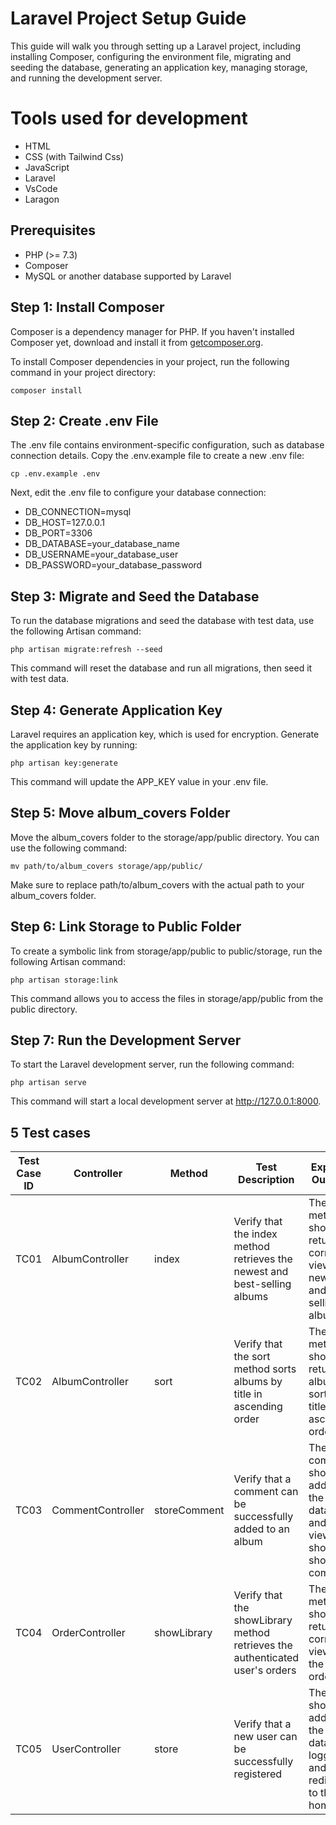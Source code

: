 
# Laravel Project Setup Guide

This guide will walk you through setting up a Laravel project, including installing Composer, configuring the environment file, migrating and seeding the database, generating an application key, managing storage, and running the development server.

# Tools used for development

- HTML
- CSS (with Tailwind Css)
- JavaScript
- Laravel
- VsCode
- Laragon

## Prerequisites

- PHP (>= 7.3)
- Composer
- MySQL or another database supported by Laravel

## Step 1: Install Composer

Composer is a dependency manager for PHP. If you haven't installed Composer yet, download and install it from [getcomposer.org]( https://getcomposer.org).

To install Composer dependencies in your project, run the following command in your project directory:
```
composer install
```
## Step 2: Create .env File

The .env file contains environment-specific configuration, such as database connection details. Copy the .env.example file to create a new .env file:
```
cp .env.example .env
```
Next, edit the .env file to configure your database connection:

- DB_CONNECTION=mysql
- DB_HOST=127.0.0.1
- DB_PORT=3306
- DB_DATABASE=your_database_name
- DB_USERNAME=your_database_user
- DB_PASSWORD=your_database_password

## Step 3: Migrate and Seed the Database

To run the database migrations and seed the database with test data, use the following Artisan command:
```
php artisan migrate:refresh --seed
```
This command will reset the database and run all migrations, then seed it with test data.

## Step 4: Generate Application Key

Laravel requires an application key, which is used for encryption. Generate the application key by running:
```
php artisan key:generate
```
This command will update the APP_KEY value in your .env file.

## Step 5: Move album_covers Folder

Move the album_covers folder to the storage/app/public directory. You can use the following command:
```
mv path/to/album_covers storage/app/public/
```
Make sure to replace path/to/album_covers with the actual path to your album_covers folder.

## Step 6: Link Storage to Public Folder

To create a symbolic link from storage/app/public to public/storage, run the following Artisan command:
```
php artisan storage:link
```
This command allows you to access the files in storage/app/public from the public directory.

## Step 7: Run the Development Server

To start the Laravel development server, run the following command:
```
php artisan serve
```
This command will start a local development server at http://127.0.0.1:8000.

## 5 Test cases
| **Test Case ID** | **Controller** | **Method** | **Test Description** | **Expected Outcome** | **Result** |
|------------------|------------------|-----------------------|------------------------------------------------------------------|------------------------------------------------------------------|------------|
| TC01 | AlbumController | index | Verify that the index method retrieves the newest and best-selling albums | The method should return the correct view with newest and best-selling albums | Passed |
| TC02 | AlbumController | sort | Verify that the sort method sorts albums by title in ascending order | The method should return the albums sorted by title in ascending order | Passed |
| TC03 | CommentController| storeComment | Verify that a comment can be successfully added to an album | The comment should be added to the database, and the view should show the comment | Passed |
| TC04 | OrderController | showLibrary | Verify that the showLibrary method retrieves the authenticated user's orders | The method should return the correct view with the user's orders | Passed |
| TC05 | UserController | store | Verify that a new user can be successfully registered | The user should be added to the database, logged in, and redirected to the homepage | Passed |
